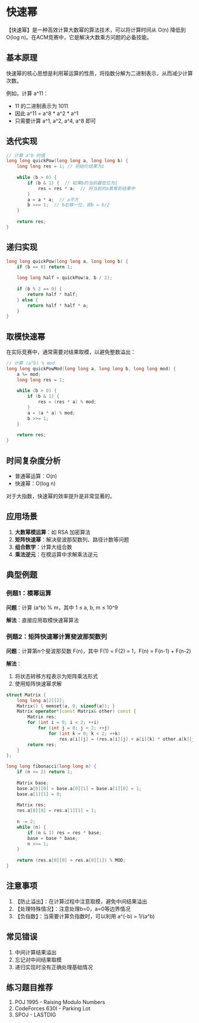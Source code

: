 # 快速幂

【快速幂】是一种高效计算大数幂的算法技术，可以将计算时间从 O(n) 降低到 O(log n)。在ACM竞赛中，它是解决大数乘方问题的必备技能。

## 基本原理

快速幂的核心思想是利用幂运算的性质，将指数分解为二进制表示，从而减少计算次数。

例如，计算 a^11：
- 11 的二进制表示为 1011
- 因此 a^11 = a^8 * a^2 * a^1
- 只需要计算 a^1, a^2, a^4, a^8 即可

## 迭代实现

```cpp
// 计算 a^b 的值
long long quickPow(long long a, long long b) {
    long long res = 1; // 初始化结果为1
    
    while (b > 0) {
        if (b & 1) {  // 如果b的当前最低位为1
            res = res * a;  // 将当前的a累乘到结果中
        }
        a = a * a;  // a平方
        b >>= 1;  // b右移一位，即b = b/2
    }
    
    return res;
}
```

## 递归实现

```cpp
long long quickPow(long long a, long long b) {
    if (b == 0) return 1;
    
    long long half = quickPow(a, b / 2);
    
    if (b % 2 == 0) {
        return half * half;
    } else {
        return half * half * a;
    }
}
```

## 取模快速幂

在实际竞赛中，通常需要对结果取模，以避免整数溢出：

```cpp
// 计算 (a^b) % mod
long long quickPowMod(long long a, long long b, long long mod) {
    a %= mod;
    long long res = 1;
    
    while (b > 0) {
        if (b & 1) {
            res = (res * a) % mod;
        }
        a = (a * a) % mod;
        b >>= 1;
    }
    
    return res;
}
```

## 时间复杂度分析

- 普通幂运算：O(n)
- 快速幂：O(log n)

对于大指数，快速幂的效率提升是非常显著的。

## 应用场景

1. **大数幂模运算**：如 RSA 加密算法
2. **矩阵快速幂**：解决斐波那契数列、路径计数等问题
3. **组合数学**：计算大组合数
4. **乘法逆元**：在模运算中求解乘法逆元

## 典型例题

### 例题1：模幂运算

**问题**：计算 (a^b) % m，其中 1 ≤ a, b, m ≤ 10^9

**解法**：直接应用取模快速幂算法

### 例题2：矩阵快速幂计算斐波那契数列

**问题**：计算第n个斐波那契数 F(n)，其中 F(1) = F(2) = 1，F(n) = F(n-1) + F(n-2)

**解法**：
1. 将状态转移方程表示为矩阵乘法形式
2. 使用矩阵快速幂求解

```cpp
struct Matrix {
    long long a[2][2];
    Matrix() { memset(a, 0, sizeof(a)); }
    Matrix operator*(const Matrix& other) const {
        Matrix res;
        for (int i = 0; i < 2; ++i)
            for (int j = 0; j < 2; ++j)
                for (int k = 0; k < 2; ++k)
                    res.a[i][j] = (res.a[i][j] + a[i][k] * other.a[k][j]) % MOD;
        return res;
    }
};

long long fibonacci(long long n) {
    if (n <= 2) return 1;
    
    Matrix base;
    base.a[0][0] = base.a[0][1] = base.a[1][0] = 1;
    base.a[1][1] = 0;
    
    Matrix res;
    res.a[0][0] = res.a[1][1] = 1;
    
    n -= 2;
    while (n) {
        if (n & 1) res = res * base;
        base = base * base;
        n >>= 1;
    }
    
    return (res.a[0][0] + res.a[0][1]) % MOD;
}
```

## 注意事项

1. 【防止溢出】：在计算过程中注意取模，避免中间结果溢出
2. 【处理特殊情况】：注意处理b=0，a=0等边界情况
3. 【负指数】：当需要计算负指数时，可以利用 a^(-b) = 1/(a^b)

## 常见错误

1. 中间计算结果溢出
2. 忘记对中间结果取模
3. 递归实现时没有正确处理基础情况

## 练习题目推荐

1. POJ 1995 - Raising Modulo Numbers
2. CodeForces 630I - Parking Lot
3. SPOJ - LASTDIG